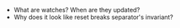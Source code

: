 - What are watches? When are they updated?
- Why does it look like reset breaks separator's invariant?
